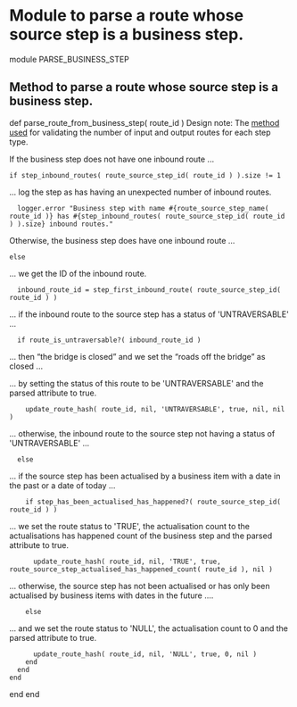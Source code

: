# Module to parse a route whose source step is a business step.

module PARSE_BUSINESS_STEP
## Method to parse a route whose source step is a business step.

  def parse_route_from_business_step( route_id )
Design note: The [method used](https://ukparliament.github.io/ontologies/procedure/flowcharts/meta/design-notes/#validating-inputs-and-outputs-to-steps) for validating the number of input and output routes for each step type.

If the business step does not have one inbound route ...

    if step_inbound_routes( route_source_step_id( route_id ) ).size != 1
... log the step as has having an unexpected number of inbound routes.

      logger.error "Business step with name #{route_source_step_name( route_id )} has #{step_inbound_routes( route_source_step_id( route_id ) ).size} inbound routes."
Otherwise, the business step does have one inbound route ...

    else
... we get the ID of the inbound route.

      inbound_route_id = step_first_inbound_route( route_source_step_id( route_id ) )
... if the inbound route to the source step has a status of 'UNTRAVERSABLE' ...

      if route_is_untraversable?( inbound_route_id )
... then “the bridge is closed” and we set the “roads off the bridge” as closed ...

... by setting the status of this route to be 'UNTRAVERSABLE' and the parsed attribute to true.

        update_route_hash( route_id, nil, 'UNTRAVERSABLE', true, nil, nil )
... otherwise, the inbound route to the source step not having a status of 'UNTRAVERSABLE' ...

      else
... if the source step has been actualised by a business item with a date in the past or a date of today ...

        if step_has_been_actualised_has_happened?( route_source_step_id( route_id ) )
... we set the route status to 'TRUE', the actualisation count to the actualisations has happened count of the business step and the parsed attribute to true.

          update_route_hash( route_id, nil, 'TRUE', true, route_source_step_actualised_has_happened_count( route_id ), nil )
... otherwise, the source step has not been actualised or has only been actualised by business items with dates in the future ....

        else
... and we set the route status to 'NULL', the actualisation count to 0 and the parsed attribute to true.

          update_route_hash( route_id, nil, 'NULL', true, 0, nil )
        end
      end
    end
  end
end